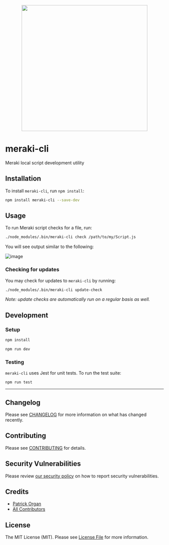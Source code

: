 <p align="center">
    <img style="width: 400px;" src="https://user-images.githubusercontent.com/5508707/149785606-961dba2b-1c08-4848-9d5c-0e3e089da04a.png" alt="" />
</p>

# meraki-cli

Meraki local script development utility

## Installation

To install `meraki-cli`, run `npm install`:

```bash
npm install meraki-cli --save-dev
```

## Usage

To run Meraki script checks for a file, run:

```bash
./node_modules/.bin/meraki-cli check /path/to/my/Script.js
```
You will see output similar to the following:

![image](https://user-images.githubusercontent.com/5508707/149785418-49c981f2-060e-4dcd-a0d5-296e9e3a81ca.png)


### Checking for updates

You may check for updates to `meraki-cli` by running:

```bash
./node_modules/.bin/meraki-cli update-check
```

_Note: update checks are automatically run on a regular basis as well._

## Development

### Setup

```bash
npm install

npm run dev
```

### Testing

`meraki-cli` uses Jest for unit tests.  To run the test suite:

`npm run test`

---

## Changelog

Please see [CHANGELOG](CHANGELOG.md) for more information on what has changed recently.

## Contributing

Please see [CONTRIBUTING](.github/CONTRIBUTING.md) for details.

## Security Vulnerabilities

Please review [our security policy](../../security/policy) on how to report security vulnerabilities.

## Credits

- [Patrick Organ](https://github.com/patinthehat)
- [All Contributors](../../contributors)

## License

The MIT License (MIT). Please see [License File](LICENSE) for more information.
